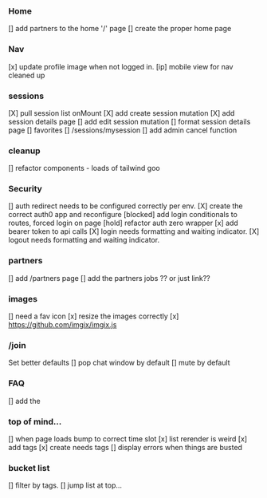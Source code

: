 ### Home

[] add partners to the home '/' page
[] create the proper home page

### Nav

[x] update profile image when not logged in.
[ip] mobile view for nav cleaned up

### sessions

[X] pull session list onMount
[X] add create session mutation
[X] add session details page
[] add edit session mutation
[] format session details page
[] favorites
[] /sessions/mysession
[] add admin cancel function

### cleanup

[] refactor components - loads of tailwind goo

### Security

[] auth redirect needs to be configured correctly per env.
[X] create the correct auth0 app and reconfigure
[blocked] add login conditionals to routes, forced login on page
[hold] refactor auth zero wrapper
[x] add bearer token to api calls
[X] login needs formatting and waiting indicator.
[X] logout needs formatting and waiting indicator.

### partners

[] add /partners page
[] add the partners jobs ?? or just link??

### images

[] need a fav icon
[x] resize the images correctly
[x] https://github.com/imgix/imgix.js

### /join

Set better defaults
[] pop chat window by default
[] mute by default

### FAQ

[] add the

### top of mind...

[] when page loads bump to correct time slot
[x] list rerender is weird
[x] add tags
[x] create needs tags
[] display errors when things are busted

### bucket list

[] filter by tags.
[] jump list at top...
